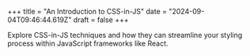 +++
title = "An Introduction to CSS-in-JS"
date = "2024-09-04T09:46:44.619Z"
draft = false
+++

Explore CSS-in-JS techniques and how they can streamline your styling process within JavaScript frameworks like React.
        